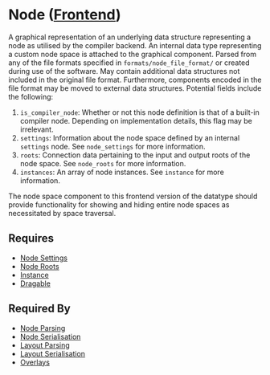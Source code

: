 # Node ([Frontend](../../frontend.md))

A graphical representation of an underlying data structure representing a node as utilised by the compiler backend. An internal data type representing a custom node space is attached to the graphical component. Parsed from any of the file formats specified in `formats/node_file_format/` or created during use of the software. May contain additional data structures not included in the original file format. Furthermore, components encoded in the file format may be moved to external data structures. Potential fields include the following:

1. `is_compiler_node`: Whether or not this node definition is that of a built-in compiler node. Depending on implementation details, this flag may be irrelevant.
2. `settings`: Information about the node space defined by an internal `settings` node. See `node_settings` for more information.
3. `roots`: Connection data pertaining to the input and output roots of the node space. See `node_roots` for more information.
4. `instances`: An array of node instances. See `instance` for more information.

The node space component to this frontend version of the datatype should provide functionality for showing and hiding entire node spaces as necessitated by space traversal.

## Requires

- [Node Settings](./node_settings.md)
- [Node Roots](./node_roots.md)
- [Instance](./instance.md)
- [Dragable](../properties/dragable/dragable.md)

## Required By

- [Node Parsing](../../node_file_format/parsing.md)
- [Node Serialisation](../../node_file_format/serialisation.md)
- [Layout Parsing](../../layout_file_format/parsing.md)
- [Layout Serialisation](../../layout_file_format/serialisation.md)
- [Overlays](../../user_interface/graph_view/overlays/overlays.md)
